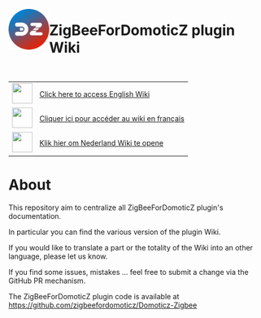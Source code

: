 <a href="#"><img align="left" width="80" height="80" src="Images/zigbee4domoticz-logo.png" alt="Logo"></a>

# ZigBeeForDomoticZ plugin Wiki

</br>

<table width="200" border="0" cellpadding="2">
<tr>
<td valign="middle" ><a href=en-eng/Home.md><img src="Images/flag_uk.png" width="40" height="40"></a></td>
<td valign="middle"><a href=en-eng/Home.md>Click here to access English Wiki</a></td>
</tr>
<tr>
<td valign="middle"><a href=fr-fr/Home.md><img src="Images/flag_france.png" width="40" height="40"</a></td>
<td valign="middle"><a href=fr-fr/Home.md>Cliquer ici pour accéder au wiki en français</a></td>
</tr>
<tr>
<td valign="middle"><a href=nl-dut/Home.md><img src="Images/flag_netherlands.png" width="40" height="40"></a></td>
<td valign="middle"><a href=nl-dut/Home.md>Klik hier om Nederland Wiki te opene</a></td>
</tr>
</table>

# About

This repository aim to centralize all ZigBeeForDomoticZ plugin's documentation.

In particular you can find the various version of the plugin Wiki.

If you would like to translate a part or the totality of the Wiki into an other language, please let us know.

If you find some issues, mistakes ... feel free to submit a change via the GitHub PR mechanism.

The ZigBeeForDomoticZ plugin code is available at https://github.com/zigbeefordomoticz/Domoticz-Zigbee
